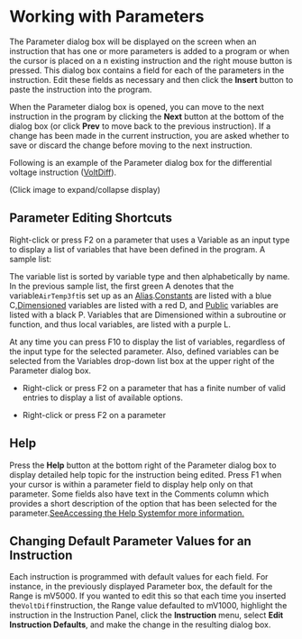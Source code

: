 # Working with Parameters

The Parameter dialog box will be displayed on the screen when an instruction that has one or more parameters is added to a program or when the cursor is placed on a n existing instruction and the right mouse button is pressed. This dialog box contains a field for each of the parameters in the instruction. Edit these fields as necessary and then click the **Insert** button to paste the instruction into the program.

When the Parameter dialog box is opened, you can move to the next instruction in the program by clicking the **Next** button at the bottom of the dialog box (or click **Prev** to move back to the previous instruction). If a change has been made in the current instruction, you are asked whether to save or discard the change before moving to the next instruction.

Following is an example of the Parameter dialog box for the differential voltage instruction ([VoltDiff](../Instructions/voltdiff.md)).

(Click image to expand/collapse display)

## Parameter Editing Shortcuts

Right-click or press F2 on a parameter that uses a Variable as an input type to display a list of variables that have been defined in the program. A sample list:

The variable list is sorted by variable type and then alphabetically by name. In the previous sample list, the first green A denotes that the variable`AirTemp3ft`is set up as an [Alias](../Instructions/alias.md).[Constants](../Instructions/const1.md) are listed with a blue C,[Dimensioned](../Instructions/dim.md) variables are listed with a red D, and [Public](../Instructions/public.md) variables are listed with a black P. Variables that are Dimensioned within a subroutine or function, and thus local variables, are listed with a purple L.

At any time you can press F10 to display the list of variables, regardless of the input type for the selected parameter. Also, defined variables can be selected from the Variables drop-down list box at the upper right of the Parameter dialog box.

- Right-click or press F2 on a parameter that has a finite number of valid entries to display a list of available options.

- Right-click or press F2 on a parameter

## Help

Press the **Help** button at the bottom right of the Parameter dialog box to display detailed help topic for the instruction being edited. Press F1 when your cursor is within a parameter field to display help only on that parameter. Some fields also have text in the Comments column which provides a short description of the option that has been selected for the parameter.[SeeAccessing the Help Systemfor more information.](accessingthehelpsystem.md)

## Changing Default Parameter Values for an Instruction

Each instruction is programmed with default values for each field. For instance, in the previously displayed Parameter box, the default for the Range is mV5000. If you wanted to edit this so that each time you inserted the`VoltDiff`instruction, the Range value defaulted to mV1000, highlight the instruction in the Instruction Panel, click the **Instruction** menu, select **Edit Instruction Defaults**, and make the change in the resulting dialog box.
